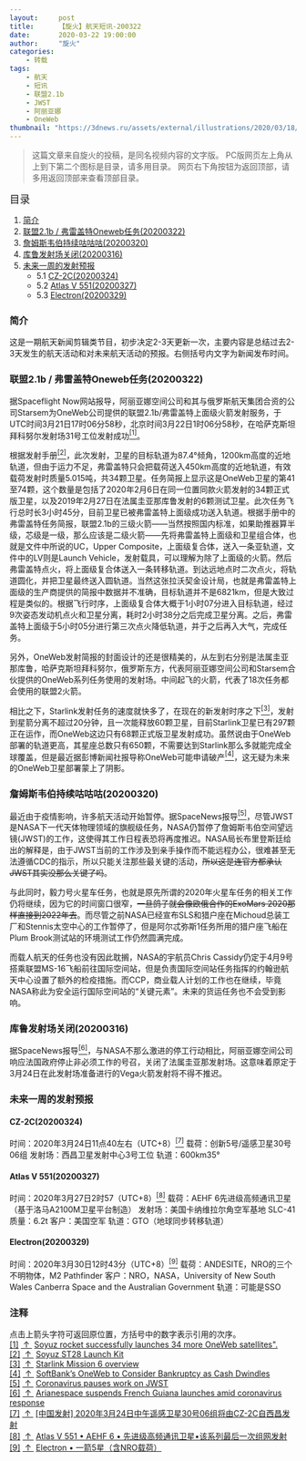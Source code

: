 ```yaml
---
layout:     post
title:      【旋火】航天短讯-200322
date:       2020-03-22 19:00:00
author:     "旋火"
categories:
    - 转载
tags:
    - 航天
    - 短讯
    - 联盟2.1b
    - JWST
    - 阿丽亚娜
    - OneWeb
thumbnail: "https://3dnews.ru/assets/external/illustrations/2020/03/18/1006191/one7.jpg"
---
```

>这篇文章来自旋火的投稿，是同名视频内容的文字版。
>PC版网页左上角从上到下第二个图标是目录，请多用目录。
>网页右下角按钮为返回顶部，请多用返回顶部来查看顶部目录。

<escape><font size=4>目录</font></escape>

1. [简介](#简介)
2. [联盟2.1b / 弗雷盖特Oneweb任务(20200322)](#联盟2-1b-弗雷盖特Oneweb任务-20200322)
3. [詹姆斯韦伯持续咕咕咕(20200320)](#詹姆斯韦伯持续咕咕咕-20200320)
4. [库鲁发射场关闭(20200316)](#库鲁发射场关闭-20200316)
5. [未来一周的发射预报](#未来一周的发射预报)
   - 5.1 [CZ-2C(20200324)](#CZ-2C-20200324)
   - 5.2 [Atlas V 551(20200327)](#Atlas-V-551-20200327)
   - 5.3 [Electron(20200329)](#Electron-20200329)

### 简介

这是一期航天新闻剪辑类节目，初步决定2-3天更新一次，主要内容是总结过去2-3天发生的航天活动和对未来航天活动的预报。右侧括号内文字为新闻发布时间。

### 联盟2.1b / 弗雷盖特Oneweb任务(20200322)

据Spaceflight Now网站报导，阿丽亚娜空间公司和其与俄罗斯航天集团合资的公司Starsem为OneWeb公司提供的联盟2.1b/弗雷盖特上面级火箭发射服务，于UTC时间3月21日17时06分58秒，北京时间3月22日1时06分58秒，在哈萨克斯坦拜科努尔发射场31号工位发射成功<escape><a name = "ref_1_s"><a href="#ref_1_d"><sup>[1]</sup></a></a></escape>。

根据发射手册<escape><a name = "ref_2_s"><a href="#ref_2_d"><sup>[2]</sup></a></a></escape>，此次发射，卫星的目标轨道为87.4°倾角，1200km高度的近地轨道，但由于运力不足，弗雷盖特只会把载荷送入450km高度的近地轨道，有效载荷发射时质量5.015吨，共34颗卫星。任务简报上显示这是OneWeb卫星的第41至74颗，这个数量是包括了2020年2月6日在同一位置同款火箭发射的34颗正式版卫星，以及2019年2月27日在法属圭亚那库鲁发射的6颗测试卫星。此次任务飞行总时长3小时45分，目前卫星已被弗雷盖特上面级成功送入轨道。根据手册中的弗雷盖特任务简报，联盟2.1b的三级火箭——当然按照国内标准，如果助推器算半级，芯级是一级，那么应该是二级火箭——先将弗雷盖特上面级和卫星组合体，也就是文件中所说的UC，Upper Composite，上面级复合体，送入一条亚轨道，文件中的LV则是Launch Vehicle，发射载具，可以理解为除了上面级的火箭。然后弗雷盖特点火，将上面级复合体送入一条转移轨道。到达远地点时二次点火，将轨道圆化，并把卫星最终送入圆轨道。当然这张拉沃契金设计局，也就是弗雷盖特上面级的生产商提供的简报中数据并不准确，目标轨道并不是6821km，但是大致过程是类似的。根据飞行时序，上面级复合体大概于1小时07分进入目标轨道，经过9次姿态发动机点火和卫星分离，耗时2小时38分之后完成卫星分离。之后，弗雷盖特上面级于5小时05分进行第三次点火降低轨道，并于之后再入大气，完成任务。

另外，OneWeb发射简报的封面设计的还是很精美的，从左到右分别是法属圭亚那库鲁，哈萨克斯坦拜科努尔，俄罗斯东方，代表阿丽亚娜空间公司和Starsem合伙提供的OneWeb系列任务使用的发射场。中间起飞的火箭，代表了18次任务都会使用的联盟2火箭。

相比之下，Starlink发射任务的速度就快多了，在现在的新发射时序之下<escape><a name = "ref_3_s"><a href="#ref_3_d"><sup>[3]</sup></a></a></escape>，发射到星箭分离不超过20分钟，且一次能释放60颗卫星，目前Starlink卫星已有297颗正在运作，而OneWeb这边只有68颗正式版卫星发射成功。虽然说由于OneWeb部署的轨道更高，其星座总数只有650颗，不需要达到Starlink那么多就能完成全球覆盖，但是最近据彭博新闻社报导称OneWeb可能申请破产<escape><a name = "ref_4_s"><a href="#ref_4_d"><sup>[4]</sup></a></a></escape>，这无疑为未来的OneWeb卫星部署蒙上了阴影。

### 詹姆斯韦伯持续咕咕咕(20200320)

最近由于疫情影响，许多航天活动开始暂停。据SpaceNews报导<escape><a name = "ref_5_s"><a href="#ref_5_d"><sup>[5]</sup></a></a></escape>，尽管JWST是NASA下一代天体物理领域的旗舰级任务，NASA仍暂停了詹姆斯韦伯空间望远镜(JWST)的工作，这使得其工作日程表恐将再度推迟。NASA局长布里登斯廷给出的解释是，由于JWST当前的工作涉及到亲手操作而不能远程办公，很难甚至无法遵循CDC的指示，所以只能关注那些最关键的活动，~~所以这是连官方都承认JWST其实没那么关键了吗~~。

与此同时，毅力号火星车任务，也就是原先所谓的2020年火星车任务的相关工作仍将继续，因为它的时间窗口很窄，~~一旦鸽子就会像欧俄合作的ExoMars 2020那样直接到2022年去~~。而尽管之前NASA已经宣布SLS和猎户座在Michoud总装工厂和Stennis太空中心的工作暂停了，但是阿尔忒弥斯1任务所用的猎户座飞船在Plum Brook测试站的环境测试工作仍然圆满完成。

而载人航天的任务也没有因此耽搁，NASA的宇航员Chris Cassidy仍定于4月9号搭乘联盟MS-16飞船前往国际空间站，但是负责国际空间站任务指挥的约翰逊航天中心设置了额外的检疫措施。而CCP，商业载人计划的工作也在继续，毕竟NASA称此为安全运行国际空间站的“关键元素”。未来的货运任务也不会受到影响。

### 库鲁发射场关闭(20200316)

据SpaceNews报导<escape><a name = "ref_6_s"><a href="#ref_6_d"><sup>[6]</sup></a></a></escape>，与NASA不那么激进的停工行动相比，阿丽亚娜空间公司响应法国政府停止非必须工作的号召，关闭了法属圭亚那发射场。这意味着原定于3月24日在此发射场准备进行的Vega火箭发射将不得不推迟。

### 未来一周的发射预报

#### CZ-2C(20200324)

时间：2020年3月24日11点40左右（UTC+8）<escape><a name = "ref_7_s"><a href="#ref_7_d"><sup>[7]</sup></a></a></escape>
载荷：创新5号/遥感卫星30号06组
发射场：西昌卫星发射中心3号工位
轨道：600km35°

#### Atlas V 551(20200327)

时间：2020年3月27日2时57（UTC+8）<escape><a name = "ref_8_s"><a href="#ref_8_d"><sup>[8]</sup></a></a></escape>
载荷：AEHF 6先进级高频通讯卫星（基于洛马A2100M卫星平台制造）
发射场：美国卡纳维拉尔角空军基地 SLC-41
质量：6.2t
客户：美国空军
轨道：GTO（地球同步转移轨道）

#### Electron(20200329)

时间：2020年3月30日12时43分（UTC+8）<escape><a name = "ref_9_s"><a href="#ref_9_d"><sup>[9]</sup></a></a></escape>
载荷：ANDESITE，NRO的三个不明物体，M2 Pathfinder
客户：NRO，NASA，University of New South Wales Canberra Space and the Australian Government
轨道：可能是SSO

### 注释

点击上箭头字符可返回原位置，方括号中的数字表示引用的次序。
<escape></br><a name = "ref_1_d"><a href = "#ref_1_d">[1]</a></a>&nbsp;<a href = "#ref_1_s">&nbsp;↑&nbsp;</a>&nbsp;<a href = "https://spaceflightnow.com/2020/03/21/soyuz-rocket-successfully-launches-34-more-oneweb-satellites/">Soyuz rocket successfully launches 34 more OneWeb satellites".</a></br><a name = "ref_2_d"><a href = "#ref_2_d">[2]</a></a>&nbsp;<a href = "#ref_2_s">&nbsp;↑&nbsp;</a>&nbsp;<a href = "https://www.arianespace.com/wp-content/uploads/2020/03/ST28-launch-kit_EN2.pdf">Soyuz ST28 Launch Kit</a></br><a name = "ref_3_d"><a href = "#ref_3_d">[3]</a></a>&nbsp;<a href = "#ref_3_s">&nbsp;↑&nbsp;</a>&nbsp;<a href = "https://www.spacex.com/sites/spacex/files/sixth_starlink_mission_overview_0.pdf">Starlink Mission 6 overview</a></br><a name = "ref_4_d"><a href = "#ref_4_d">[4]</a></a>&nbsp;<a href = "#ref_4_s">&nbsp;↑&nbsp;</a>&nbsp;<a href = "https://www.bloomberg.com/news/articles/2020-03-19/softbank-s-oneweb-is-said-to-mull-bankruptcy-as-cash-dwindles">SoftBank’s OneWeb to Consider Bankruptcy as Cash Dwindles</a></br><a name = "ref_5_d"><a href = "#ref_5_d">[5]</a></a>&nbsp;<a href = "#ref_5_s">&nbsp;↑&nbsp;</a>&nbsp;<a href = "https://spacenews.com/coronavirus-pauses-work-on-jwst/">Coronavirus pauses work on JWST</a></br><a name = "ref_6_d"><a href = "#ref_6_d">[6]</a></a>&nbsp;<a href = "#ref_6_s">&nbsp;↑&nbsp;</a>&nbsp;<a href = "https://spacenews.com/arianespace-suspends-french-guiana-launches-amid-coronavirus-response/">Arianespace suspends French Guiana launches amid coronavirus response</a></br><a name = "ref_7_d"><a href = "#ref_7_d">[7]</a></a>&nbsp;<a href = "#ref_7_s">&nbsp;↑&nbsp;</a>&nbsp;<a href = "http://www.9ifly.cn/thread-92376-1-1.html">[中国发射] 2020年3月24日中午遥感卫星30号06组将由CZ-2C自西昌发射</a></br><a name = "ref_8_d"><a href = "#ref_8_d">[8]</a></a>&nbsp;<a href = "#ref_8_s">&nbsp;↑&nbsp;</a>&nbsp;<a href = "http://www.spaceflightfans.cn/event/atlas-5-%E2%80%A2-aehf-6-%E2%80%A2-%E5%85%88%E8%BF%9B%E7%BA%A7%E9%AB%98%E9%A2%91%E9%80%9A%E8%AE%AF%E5%8D%AB%E6%98%9F">Atlas V 551 • AEHF 6 • 先进级高频通讯卫星•该系列最后一次组网发射</a></br><a name = "ref_9_d"><a href = "#ref_9_d">[9]</a></a>&nbsp;<a href = "#ref_9_s">&nbsp;↑&nbsp;</a>&nbsp;<a href = "http://www.spaceflightfans.cn/event/electron-2nd-launch-2020">Electron • 一箭5星（含NRO载荷）</a>
